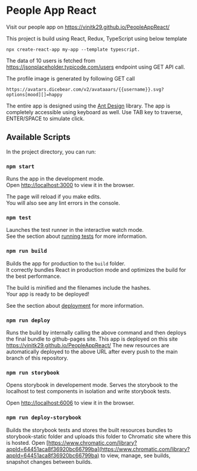 # People App React

Visit our people app on https://vinitk29.github.io/PeopleAppReact/

This project is build using React, Redux, TypeScript using below template
```
npx create-react-app my-app --template typescript.
```

The data of 10 users is fetched from https://jsonplaceholder.typicode.com/users endpoint using GET API call.

The profile image is generated by following GET call
```
https://avatars.dicebear.com/v2/avataaars/{{username}}.svg?options[mood][]=happy
```

The entire app is designed using the [Ant Design](https://ant.design/) library.
The app is completely accessible using keyboard as well. Use TAB key to traverse, ENTER/SPACE to simulate click.

## Available Scripts

In the project directory, you can run:

### `npm start`

Runs the app in the development mode.\
Open [http://localhost:3000](http://localhost:3000) to view it in the browser.

The page will reload if you make edits.\
You will also see any lint errors in the console.

### `npm test`

Launches the test runner in the interactive watch mode.\
See the section about [running tests](https://facebook.github.io/create-react-app/docs/running-tests) for more information.

### `npm run build`

Builds the app for production to the `build` folder.\
It correctly bundles React in production mode and optimizes the build for the best performance.

The build is minified and the filenames include the hashes.\
Your app is ready to be deployed!

See the section about [deployment](https://facebook.github.io/create-react-app/docs/deployment) for more information.


### `npm run deploy`

Runs the build by internally calling the above command and then deploys the final bundle to github-pages site.
This app is deployed on this site https://vinitk29.github.io/PeopleAppReact/ 
The new resources are automatically deployed to the above URL after every push to the main branch of this repository.

### `npm run storybook`

Opens storybook in developement mode. Serves the storybook to the localhost to test components in isolation and write storybook tests.

Open [http://localhost:6006](http://localhost:6006) to view it in the browser.

### `npm run deploy-storybook`

Builds the storybook tests and stores the built resources bundles to storybook-static folder and uploads this folder to Chromatic site where this is hosted.
Open [https://www.chromatic.com/library?appId=64451aca8f36920bc66799ba](https://www.chromatic.com/library?appId=64451aca8f36920bc66799ba) to view, manage, see builds, snapshot changes between builds.




